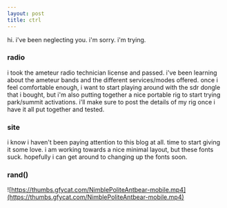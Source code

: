 ```yaml
---
layout: post
title: ctrl
---
```


hi. i've been neglecting you. i'm sorry. i'm trying.

### radio

i took the ameteur radio technician license and passed. i've been learning about the ameteur bands and the different services/modes offered. once i feel comfortable enough, i want to start playing around with the sdr dongle that i bought, but i'm also putting together a nice portable rig to start trying park/summit activations. i'll make sure to post the details of my rig once i have it all put together and tested.

### site

i know i haven't been paying attention to this blog at all. time to start giving it some love. i am working towards a nice minimal layout, but these fonts suck. hopefully i can get around to changing up the fonts soon.

### rand()

![https://thumbs.gfycat.com/NimblePoliteAntbear-mobile.mp4](https://thumbs.gfycat.com/NimblePoliteAntbear-mobile.mp4)